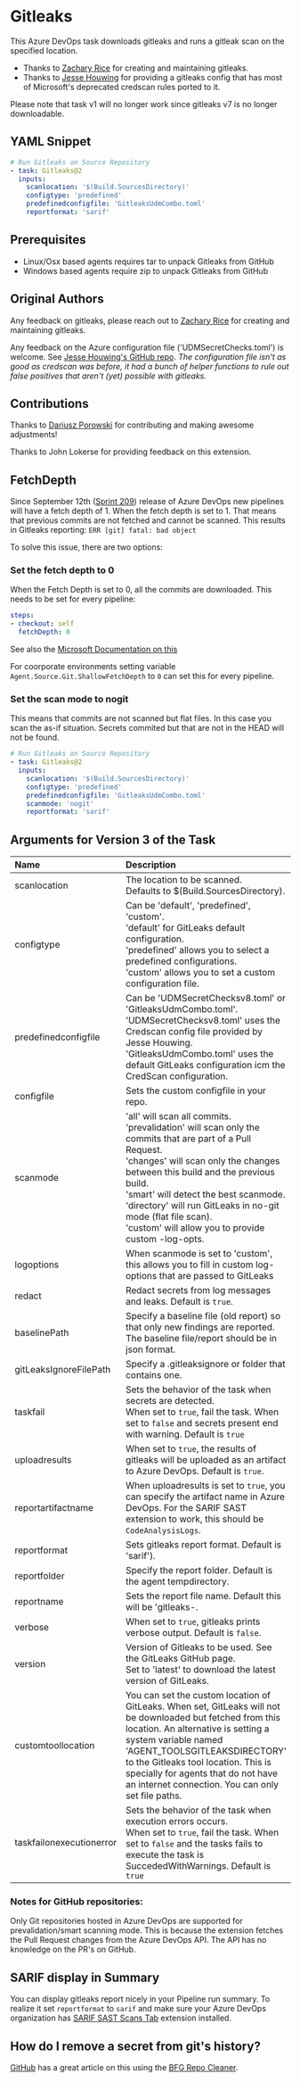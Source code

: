 # Gitleaks

This Azure DevOps task downloads gitleaks and runs a gitleak scan on the specified location. 

- Thanks to [Zachary Rice](https://github.com/zricethezav) for creating and maintaining gitleaks.
- Thanks to [Jesse Houwing](https://github.com/jessehouwing) for providing a gitleaks config that has most of Microsoft's deprecated credscan rules ported to it.

Please note that task v1 will no longer work since gitleaks v7 is no longer downloadable.

## YAML Snippet

```yaml
# Run Gitleaks on Source Repository
- task: Gitleaks@2
  inputs:
    scanlocation: '$(Build.SourcesDirectory)'
    configtype: 'predefined'
    predefinedconfigfile: 'GitleaksUdmCombo.toml'
    reportformat: 'sarif'
```

## Prerequisites

- Linux/Osx based agents requires tar to unpack Gitleaks from GitHub
- Windows based agents require zip to unpack Gitleaks from GitHub

## Original Authors

Any feedback on gitleaks, please reach out to [Zachary Rice](https://github.com/zricethezav) for creating and maintaining gitleaks.

Any feedback on the Azure configuration file ('UDMSecretChecks.toml') is welcome. See [Jesse Houwing's GitHub repo](https://github.com/jessehouwing/gitleaks-azure). 
*The configuration file isn't as good as credscan was before, it had a bunch of helper functions to rule out false positives that aren't (yet) possible with gitleaks.*

## Contributions

Thanks to [Dariusz Porowski](https://github.com/DariuszPorowski) for contributing and making awesome adjustments!

Thanks to John Lokerse for providing feedback on this extension.

## FetchDepth

Since September 12th ([Sprint 209](https://learn.microsoft.com/en-gb/azure/devops/release-notes/2022/sprint-209-update?tabs=yaml#do-not-sync-tags-when-fetching-a-git-repository])) release of Azure DevOps new pipelines will have a fetch depth of 1. When the fetch depth is set to 1. That means that previous commits are not fetched and cannot be scanned. This results in Gitleaks reporting: `ERR [git] fatal: bad object`

To solve this issue, there are two options:

### Set the fetch depth to 0

When the Fetch Depth is set to 0, all the commits are downloaded. This needs to be set for every pipeline:

```yaml
steps:
- checkout: self
  fetchDepth: 0
```

See also the [Microsoft Documentation on this](https://learn.microsoft.com/en-us/azure/devops/pipelines/yaml-schema/steps-checkout?view=azure-pipelines)

For coorporate environments setting variable `Agent.Source.Git.ShallowFetchDepth` to `0` can set this for every pipeline.

### Set the scan mode to nogit

This means that commits are not scanned but flat files. In this case you scan the as-if situation. Secrets  commited but that are not in the HEAD will not be found. 

```yaml
# Run Gitleaks on Source Repository
- task: Gitleaks@2
  inputs:
    scanlocation: '$(Build.SourcesDirectory)'
    configtype: 'predefined'
    predefinedconfigfile: 'GitleaksUdmCombo.toml'
    scanmode: 'nogit'
    reportformat: 'sarif'
```

## Arguments for Version 3 of the Task

| Name | Description |
| :-----|:------------ |
| scanlocation | The location to be scanned.<br/>Defaults to $(Build.SourcesDirectory). |
| configtype | Can be 'default', 'predefined', 'custom'.<br/>'default' for GitLeaks default configuration.<br/>'predefined' allows you to select a predefined configurations.<br/>'custom' allows you to set a custom configuration file. |
| predefinedconfigfile | Can be 'UDMSecretChecksv8.toml' or 'GitleaksUdmCombo.toml'.<br/>'UDMSecretChecksv8.toml' uses the Credscan config file provided by Jesse Houwing.<br/>'GitleaksUdmCombo.toml' uses the default GitLeaks configuration icm the CredScan configuration.|
| configfile | Sets the custom configfile in your repo. |
| scanmode | 'all' will scan all commits.<br/>'prevalidation' will scan only the commits that are part of a Pull Request.<br/>'changes' will scan only the changes between this build and the previous build.<br/>'smart' will detect the best scanmode.<br/>'directory' will run GitLeaks in no-git mode (flat file scan).<br/>'custom' will allow you to provide custom -log-opts.|
| logoptions | When scanmode is set to 'custom', this allows you to fill in custom log-options that are passed to GitLeaks |
| redact | Redact secrets from log messages and leaks. Default is `true`. |
| baselinePath | Specify a baseline file (old report) so that only new findings are reported. The baseline file/report should be in json format. |
| gitLeaksIgnoreFilePath | Specify a .gitleaksignore or folder that contains one. |
| taskfail | Sets the behavior of the task when secrets are detected.<br/>When set to `true`, fail the task. When set to `false` and secrets present end with warning. Default is `true` |
| uploadresults | When set to `true`, the results of gitleaks will be uploaded as an artifact to Azure DevOps. Default is `true`.|
| reportartifactname | When uploadresults is set to `true`, you can specify the artifact name in Azure DevOps. For the SARIF SAST extension to work, this should be `CodeAnalysisLogs`.|
| reportformat | Sets gitleaks report format. Default is 'sarif'). |
| reportfolder | Specify the report folder. Default is the agent tempdirectory. |
| reportname | Sets the report file name. Default this will be 'gitleaks-<newguid>.<reportextension> |
| verbose | When set to `true`, gitleaks prints verbose output. Default is `false`. |
| version | Version of Gitleaks to be used. See the GitLeaks GitHub page.<br/>Set to 'latest' to download the latest version of GitLeaks. |
| customtoollocation | You can set the custom location of GitLeaks. When set, GitLeaks will not be downloaded but fetched from this location. An alternative is setting a system variable named 'AGENT_TOOLSGITLEAKSDIRECTORY' to the Gitleaks tool location. This is specially for agents that do not have an internet connection. You can only set file paths. |
| taskfailonexecutionerror | Sets the behavior of the task when execution errors occurs.<br/>When set to `true`, fail the task. When set to `false` and the tasks fails to execute the task is SuccededWithWarnings. Default is `true` |


### Notes for GitHub repositories:
Only Git repositories hosted in Azure DevOps are supported for prevalidation/smart scanning mode. This is because the extension fetches the Pull Request changes from the Azure DevOps API. The API has no knowledge on the PR's on GitHub.

## SARIF display in Summary

You can display gitleaks report nicely in your Pipeline run summary. To realize it set `reportformat` to `sarif` and make sure your Azure DevOps organization has [SARIF SAST Scans Tab](https://marketplace.visualstudio.com/items?itemName=sariftools.scans) extension installed.

## How do I remove a secret from git's history?

[GitHub](https://docs.github.com/en/github/authenticating-to-github/removing-sensitive-data-from-a-repository) has a great article on this using the [BFG Repo Cleaner](https://rtyley.github.io/bfg-repo-cleaner/).
